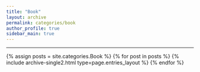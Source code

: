 ```yaml
---
title: "Book"
layout: archive
permalink: categories/book
author_profile: true
sidebar_main: true
---
```


***

{% assign posts = site.categories.Book %}
{% for post in posts %} {% include archive-single2.html type=page.entries_layout %} {% endfor %}
